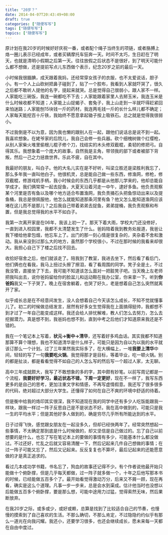 ```yaml
---
title: "20岁？"
date: 2014-04-07T20:43:49+08:00
draft: true
categories: ["随便写写"]
tags: ["随便写写"]
topics: ["随便写写"]
---
```


原计划在我20岁的时候好好庆祝一番，或者配个绳子当终生的项链，或者胳膊上烙一圈儿表示已经成年，或者买辆摩托车狂奔一天。时间不太巧，生日赶在了明天，也就是清明小假期之后第一天。往往放假之后状态不是很好，到了明天可能什么都不想做，还是提前写点儿东西做个表示，纪念20岁之前的最后一天。

小时候我很腼腆，成天跟着我妈，还经常穿女孩子的衣服，也不太爱说话，胆子小。有一个人上山砍树把鼻子碰到了，贴了一个胶布，我看到人家就吓哭了，很久之后都不敢听人提他的名字，提起来就哭。总是觉得自己很弱小，跟人家不一样。人家能吃三碗饭，我连一碗都吃不下去；人家能跟着家里人去掰玉米，我连玉米是什么时候收都不知道；人家能上山捉蝎子、套兔子，我上山走到一半就吓得赶紧回来怕迷路；人家能刨15块钱一斤的药材，我连两毛钱一斤的长什么样儿都不确定；人家每天能挖百十斤铁，我始终不愿意拿起锄子按上吸铁石。总之就是觉得我很弱小。

<!--more-->

不过我倒是不以为意，因为我也懒的跟别人在一起，跟他们说话总是说不到一起。我喜欢想象。在姥爷家的后院儿，我自己会修一些兵器。砍个细槐树做个红缨枪，从别人家柴火堆里偷根儿棍子修个刀，找结实的木头修双截棍，柔韧的修把弓。自得其乐。我想象着一个庞大的故事，自然我是主角，带领我的部下或者被部下背叛，然后一己之力拯救世界。乐此不疲，自在其中。

我最好的朋友，叫白子。他的大名儿实在是不好听，叫梁立胜还是梁胜利我忘了，那么多年我一直叫他白子。他很机灵，总是能自己做一些东西，修渔网，修枪，修双截棍，修游戏机手柄，我小时候会的东西几乎都是从他那儿学来的，他却总能自学成才。我们俩常常一起去捉鱼，大夏天沿着河走一中午，逮好多鱼。他负责观察某个河里是否有鱼以及哪个地方适合布置渔网，我负责捅石头把鱼惊动出来以及提鱼桶，我总是很佩服他，他怎么就能知道那条河里有鱼？他又怎么能知道渔网应该堵在这儿而不是那儿？之后我自己带着弟弟去捉鱼，弟弟提桶，我负责观察和布置，但是我总觉得我的水平不如白子。

我第一次离开家是在06年，我该上初一了。那天下着大雨，学校大门还没修好，一直到进入校园里，我都不太清楚发生了什么。爸妈陪着我到教务处报道，我爸让我下楼给他拿包烟，他忘车上了。出门的那一刻心情是很复杂的，夹杂着不舍和激动。我从来没到过那么大的地方，虽然那个学校很小，不过在那时候的我看来却很大。我担心自己下了楼之后找不回去。

收拾好宿舍之后，他们就该走了。陪我到了教室，我进去坐下，然后看了看后门，他们俩也在看我，我马上扭过头擦了擦泪，看了看周围的同学。凳子全是土，不过我没管，直接坐了下去，我可能不知道该怎么面对一把脏凳子吧。当天晚上左老师把我叫出去，说你爸妈留给你的脸盆儿和运动鞋在我办公室，你来拿一下。听到**你爸妈**我又一下子哭了。晚上在宿舍躺着，也哭了好久，老是想着自己怎么突然就离开了家。

似乎成长总是在不经意间发生，没人会想着自己今天该怎么成长，不知不觉就懂事儿了。初二的时候做总结发言，居然有好多女生觉得我在上面搞得挺帅，我都想不到才过了一年自己能变成这样。我还会给人排忧解难，教人们怎么去努力，怎么去挖掘潜力。真是想不到，我爸妈也想不到，直到中考之后他们才知道原来我还是不错的。

我在一个笔记本上写着，**状元->衡中->清华**，还写着好多鸡血话。其实我都不知道那算不算个理想，我也不知道清华是什么样子，可能只是因为自以为以我的水平就该订那么一个计划。过了三年果然我实际多了，在大横幅上，一堆**我要上清华**中间，轻轻的写了一句**我要吃火锅**。我觉得那才是目标，等着毕业，吃一顿火锅。别的都是扯淡，都是看看觉得不如自己的人怎么写的然后写一个超过人家，太无聊。

高中三年成就颇大，我写了不敢想象的多的字，其中颇有妙笔。以前写周记都是一个流程，**我要好好学习，最近状态不错，下周一定更好**，现在不一样了，我写东西更多的是自己的思考，更加注重文字和情感，不再写虚情假意。我还写了很多很多的代码，绝对超过大部分大学生。还懂得了如何在自己不爽的环境中舒适的待着。

但是衡中给我的烙印其实很深，我不知道现在我的同学中还有多少人吃饭能跟我一样块，跟我一样过一阵子反思自己是不是状态不好。我在高中做到的，可能只是我一生的平均水平；但是其他好多人做到的，确是穷尽几乎所有所能达到的水平。

日子过得飞快，感觉跟女朋友在一起没多久，但却已经快两年了。经常突然想起一些事情，不太确定那到底是什么时候做的，却又坚信是自己做过的。忘了自己以前想要的是什么，也忘了写在笔记本上的要做的事情有多少，可能基本什么都没做过。不过还好，忙乱之后就又容易清醒一下，然后记起来几件自己想做的事情；在过一阵子可能又忘了，然后又记起来。反反复复也不算坏，最后记起来的还能愿意做的才是真正追求的。

看过几本成功学书籍，书名忘了，狗血的故事还记得不少。有个作者说他最开始只能做十个俯卧撑，但是几乎每天都做，过一阵子就多做一个，十年之后他写那本书的时候，已经能做五百多个了。最开始看觉得激动万分，后来又不屑一顾，现在再看，确实是这么个道理。凡事一步一步来，总是会水到渠成。估计他当时也没想以后能做五百多个俯卧撑，要是那么想，可能中途用力过猛，觉得索然无味，然后果断放弃。

在我20岁之际，或多或少，或好或赖，总算是找到了比较适合自己的节奏，也慢慢的摸索到了自己喜欢的生活。不那么确切，不那么肯定，不过隐隐约约似乎有那么一道光在向我闪耀。我还小，还要学习很多，也还会继续成长，愿未来每一天都在自由中度过。
